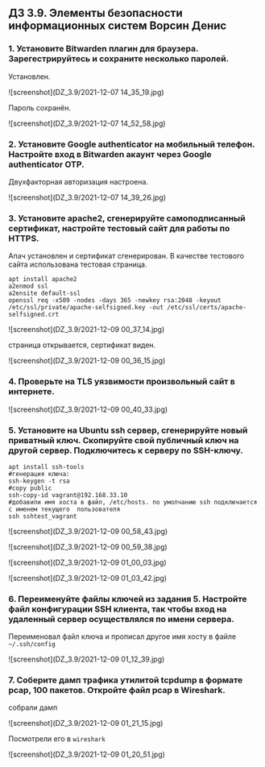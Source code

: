 ## ДЗ 3.9. Элементы безопасности информационных систем Ворсин Денис

### 1. Установите Bitwarden плагин для браузера. Зарегестрируйтесь и сохраните несколько паролей.

Установлен.

![screenshot](DZ_3.9/2021-12-07 14_35_19.jpg)

Пароль сохранён.

![screenshot](DZ_3.9/2021-12-07 14_52_58.jpg)

### 2. Установите Google authenticator на мобильный телефон. Настройте вход в Bitwarden акаунт через Google authenticator OTP.

Двухфакторная авторизация настроена.


![screenshot](DZ_3.9/2021-12-07 14_39_26.jpg)


### 3. Установите apache2, сгенерируйте самоподписанный сертификат, настройте тестовый сайт для работы по HTTPS.


Апач установлен и сертификат сгенерирован. В качестве тестового сайта использована тестовая страница.
```shell
apt install apache2
a2enmod ssl
a2ensite default-ssl
openssl req -x509 -nodes -days 365 -newkey rsa:2048 -keyout /etc/ssl/private/apache-selfsigned.key -out /etc/ssl/certs/apache-selfsigned.crt
```

![screenshot](DZ_3.9/2021-12-09 00_37_14.jpg)

страница открывается, сертификат виден.

![screenshot](DZ_3.9/2021-12-09 00_36_15.jpg)

### 4. Проверьте на TLS уязвимости произвольный сайт в интернете.

![screenshot](DZ_3.9/2021-12-09 00_40_33.jpg)

### 5. Установите на Ubuntu ssh сервер, сгенерируйте новый приватный ключ. Скопируйте свой публичный ключ на другой сервер. Подключитесь к серверу по SSH-ключу.


```shell
apt install ssh-tools
#генерация ключа:
ssh-keygen -t rsa
#copy public
ssh-copy-id vagrant@192.168.33.10
#добавили имя хоста в файл, /etc/hosts. по умолчанию ssh подключается с именем текущего  пользователя
ssh sshtest_vagrant
```

![screenshot](DZ_3.9/2021-12-09 00_58_43.jpg)

![screenshot](DZ_3.9/2021-12-09 00_59_38.jpg)

![screenshot](DZ_3.9/2021-12-09 01_00_03.jpg)

![screenshot](DZ_3.9/2021-12-09 01_03_42.jpg)

### 6. Переименуйте файлы ключей из задания 5. Настройте файл конфигурации SSH клиента, так чтобы вход на удаленный сервер осуществлялся по имени сервера.

Переименовал файл ключа и прописал другое имя хосту в файле `~/.ssh/config`

![screenshot](DZ_3.9/2021-12-09 01_12_39.jpg)

### 7. Соберите дамп трафика утилитой tcpdump в формате pcap, 100 пакетов. Откройте файл pcap в Wireshark.

собрали дамп

![screenshot](DZ_3.9/2021-12-09 01_21_15.jpg)

Посмотрели его в `wireshark`

![screenshot](DZ_3.9/2021-12-09 01_20_51.jpg)